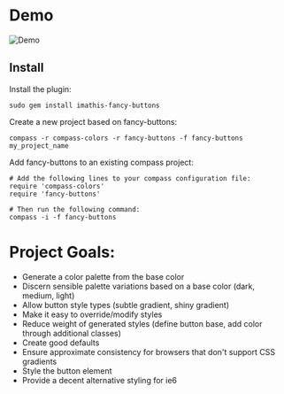 # Demo
![Demo](http://s3.imathis.com/dev/compass/fancy-buttons/demo.png)

## Install

Install the plugin:

    sudo gem install imathis-fancy-buttons

Create a new project based on fancy-buttons:

    compass -r compass-colors -r fancy-buttons -f fancy-buttons my_project_name

Add fancy-buttons to an existing compass project:

    # Add the following lines to your compass configuration file:
    require 'compass-colors'
    require 'fancy-buttons'
    
    # Then run the following command:
    compass -i -f fancy-buttons

# Project Goals:

- Generate a color palette from the base color
- Discern sensible palette variations based on a base color (dark, medium, light)
- Allow button style types (subtle gradient, shiny gradient)
- Make it easy to override/modify styles
- Reduce weight of generated styles (define button base, add color through additional classes)
- Create good defaults
- Ensure approximate consistency for browsers that don't support CSS gradients
- Style the button element
- Provide a decent alternative styling for ie6